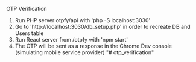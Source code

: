 OTP Verification

1. Run PHP server otpfy/api with 'php -S localhost:3030'
2. Go to 'http://localhost:3030/db_setup.php' in order to recreate DB and Users table
3. Run React server from /otpfy with 'npm start'
4. The OTP will be sent as a response in the Chrome Dev console (simulating mobile service provider)
"# otp_verification" 
